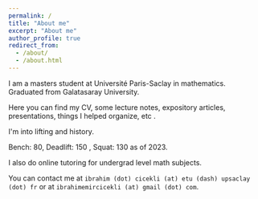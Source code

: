 ```yaml
---
permalink: /
title: "About me"
excerpt: "About me"
author_profile: true
redirect_from: 
  - /about/
  - /about.html
---
```


I am a masters student at Université Paris-Saclay in mathematics.  Graduated from Galatasaray University.

Here you can find my CV, some lecture notes, expository articles, presentations, things I helped organize, etc .

I'm into lifting and history.

Bench: 80, Deadlift: 150 , Squat: 130 as of 2023.

I also do online tutoring for undergrad level math subjects.

You can contact me at ``ibrahim (dot) cicekli (at) etu (dash) upsaclay (dot) fr`` or at ``ibrahimemircicekli (at) gmail (dot) com``.